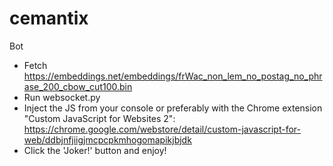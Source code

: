 # cemantix
Bot

* Fetch https://embeddings.net/embeddings/frWac_non_lem_no_postag_no_phrase_200_cbow_cut100.bin
* Run websocket.py
* Inject the JS from your console or preferably with the Chrome extension "Custom JavaScript for Websites 2": https://chrome.google.com/webstore/detail/custom-javascript-for-web/ddbjnfjiigjmcpcpkmhogomapikjbjdk
* Click the 'Joker!' button and enjoy!

